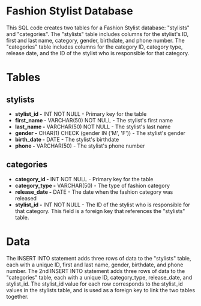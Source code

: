 # Fashion Stylist Database
This SQL code creates two tables for a Fashion Stylist database: "stylists" and "categories". The "stylists" table includes columns for the stylist's ID, first and last name, category, gender, birthdate, and phone number. The "categories" table includes columns for the category ID, category type, release date, and the ID of the stylist who is responsible for that category.

# Tables
## stylists
* **stylist_id -** INT NOT NULL - Primary key for the table
* **first_name -** VARCHAR(50) NOT NULL - The stylist's first name
* **last_name -** VARCHAR(50) NOT NULL - The stylist's last name
* **gender -** CHAR(1) CHECK (gender IN ('M', 'F')) - The stylist's gender
* **birth_date -** DATE - The stylist's birthdate
* **phone -** VARCHAR(50) - The stylist's phone number

## categories
* **category_id -** INT NOT NULL - Primary key for the table
* **category_type -** VARCHAR(50) - The type of fashion category
* **release_date -** DATE - The date when the fashion category was released
* **stylist_id -** INT NOT NULL - The ID of the stylist who is responsible for that category. This field is a foreign key that references the "stylists" table.

# Data
The INSERT INTO statement adds three rows of data to the "stylists" table, each with a unique ID, first and last name, gender, birthdate, and phone number. The 2nd INSERT INTO statement adds three rows of data to the "categories" table, each with a unique ID, category_type, release_date, and stylist_id. The stylist_id value for each row corresponds to the stylist_id values in the stylists table, and is used as a foreign key to link the two tables together.
